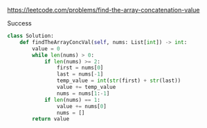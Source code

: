 https://leetcode.com/problems/find-the-array-concatenation-value


Success


```python
class Solution:
    def findTheArrayConcVal(self, nums: List[int]) -> int:
        value = 0
        while len(nums) > 0:
            if len(nums) >= 2:
                first = nums[0]
                last = nums[-1]
                temp_value = int(str(first) + str(last))
                value += temp_value
                nums = nums[1:-1]
            if len(nums) == 1:
                value += nums[0]
                nums = []
        return value
```
